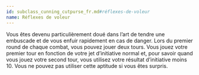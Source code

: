 ```yaml
---
id: subclass_cunning_cutpurse_fr.md#réflexes-de-voleur
name: Réflexes de voleur
---
```


Vous êtes devenu particulièrement doué dans l’art de tendre une embuscade et de vous enfuir rapidement en cas de danger. Lors du premier round de chaque combat, vous pouvez jouer deux tours. Vous jouez votre premier tour en fonction de votre jet d’initiative normal et, pour savoir quand vous jouez votre second tour, vous utilisez votre résultat d’initiative moins 10. Vous ne pouvez pas utiliser cette aptitude si vous êtes surpris.

